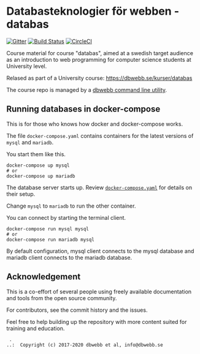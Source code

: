 Databasteknologier för webben - databas
===================

[![Gitter](https://badges.gitter.im/Join%20Chat.svg)](https://gitter.im/dbwebbse/databas?utm_source=badge&utm_medium=badge&utm_campaign=pr-badge&utm_content=body_badge)
[![Build Status](https://travis-ci.org/dbwebb-se/databas.svg?branch=master)](https://travis-ci.org/dbwebb-se/databas)
[![CircleCI](https://circleci.com/gh/dbwebb-se/databas.svg?style=svg)](https://circleci.com/gh/dbwebb-se/databas)


Course material for course "databas", aimed at a swedish target audience as an introduction to web programming for computer science students at University level.

Relased as part of a University course: https://dbwebb.se/kurser/databas

The course repo is managed by a [dbwebb command line utility](https://dbwebb.se/dbwebb-cli).



Running databases in docker-compose
-------------------

This is for those who knows how docker and docker-compose works.

The file `docker-compose.yaml` contains containers for the latest versions of `mysql` and `mariadb`.

You start them like this.

```
docker-compose up mysql
# or
docker-compose up mariadb
```

The database server starts up. Review [`docker-compose.yaml`](docker-compose.yaml) for details on their setup.

Change `mysql` to `mariadb` to run the other container.

You can connect by starting the terminal client.

```
docker-compose run mysql mysql
# or
docker-compose run mariadb mysql
```

By default configuration, mysql client connects to the mysql database and mariadb client connects to the mariadb database.



Acknowledgement
-------------------

This is a co-effort of several people using freely available documentation and tools from the open source community.

For contributors, see the commit history and the issues.

Feel free to help building up the repository with more content suited for training and education.



```
 .
..:  Copyright (c) 2017-2020 dbwebb et al, info@dbwebb.se
```

